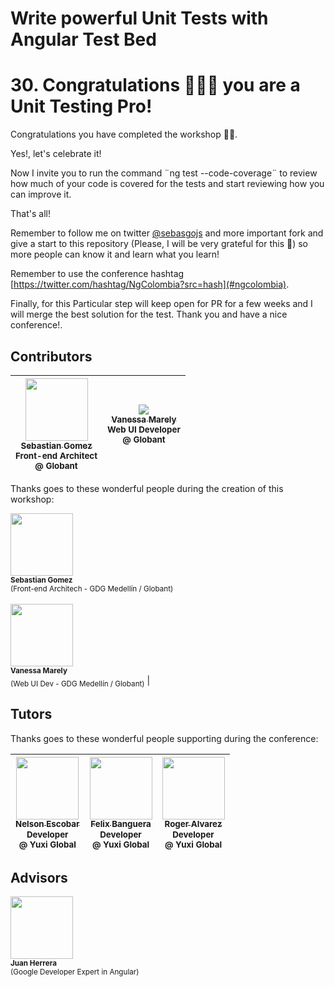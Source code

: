 # Write powerful Unit Tests with Angular Test Bed

# 30. Congratulations 🎉🎉🎉 you are a Unit Testing Pro!

Congratulations you have completed the workshop 👯🏿‍.

Yes!, let's celebrate it!

Now I invite you to run the command ¨ng test --code-coverage¨ to review how much of your code is covered for the tests and start reviewing how you can improve it.

That's all!

Remember to follow me on twitter [@sebasgojs](https://twitter.com/sebasgojs) and more important fork and give a start to this repository (Please, I will be very grateful for this 🙏) so more people can know it and learn what you learn!

Remember to use the conference hashtag [https://twitter.com/hashtag/NgColombia?src=hash](#ngcolombia).

Finally, for this Particular step will keep open for PR for a few weeks and I will merge the best solution for the test. Thank you and have a nice conference!.

## Contributors

<!-- ALL-CONTRIBUTORS-LIST:START - Do not remove or modify this section -->
<!-- prettier-ignore -->
| [<img src="https://avatars2.githubusercontent.com/u/2058936?s=400&u=bea0f4e7c6a1cca4e2cf8b770494149aca4c14c2&v=4" width="100px;"/><br /><sub><b>Sebastian Gomez</b></sub>](https://twitter.com/sebasgojs)<br /><sub>Front-end Architect <br />@ Globant </sub> | [<img src="ttps://avatars1.githubusercontent.com/u/4331491?s=460&v=4"/><br /><sub><b>Vanessa Marely</b></sub>](https://twitter.com/vanessamarely )<br /><sub>Web UI Developer <br />@ Globant</sub> |
| :--------------------------------------------------------------------------------------------------------------------------------------------------------------------------------: | :-------------------------------------------------------------------------------------------------------------------------------------------------------------------------------: |


<!-- ALL-CONTRIBUTORS-LIST:END -->

Thanks goes to these wonderful people during the creation of this workshop:

<!-- ALL-CONTRIBUTORS-LIST:START - Do not remove or modify this section -->
<!-- prettier-ignore -->
<img src="https://avatars2.githubusercontent.com/u/2058936?s=400&u=bea0f4e7c6a1cca4e2cf8b770494149aca4c14c2&v=4" width="100px;"/><br /><sub><b>Sebastian Gomez</b></sub>  <br /> <sub>(Front-end Architech - GDG Medellín / Globant)</sub><br /> <br />
<img src="h" width="100px;"/><br /><sub><b>Vanessa Marely</b></sub><br /><sub>(Web UI Dev - GDG Medellín / Globant)</sub> |


<!-- ALL-CONTRIBUTORS-LIST:END -->

## Tutors

Thanks goes to these wonderful people supporting during the conference:


<!-- ALL-CONTRIBUTORS-LIST:START - Do not remove or modify this section -->
<!-- prettier-ignore -->
| [<img src="https://i.imgur.com/tzrn4sk.png" width="100px;"/><br /><sub><b>Nelson Escobar</b></sub>](https://twitter.com/nelsonholic)<br /><sub>Developer <br />@ Yuxi Global</sub> | [<img src="https://i.imgur.com/6zTPxlH.jpg" width="100px;"/><br /><sub><b>Felix Banguera</b></sub>](https://twitter.com/JFBanguera)<br /><sub>Developer <br />@ Yuxi Global</sub> | [<img src="https://i.imgur.com/J18hfch.png" width="100px;"/><br /><sub><b>Roger Alvarez</b></sub>](https://twitter.com/rroyalcas)<br /><sub>Developer <br />@ Yuxi Global</sub> |
| :--------------------------------------------------------------------------------------------------------------------------------------------------------------------------------: | :-------------------------------------------------------------------------------------------------------------------------------------------------------------------------------: | :-----------------------------------------------------------------------------------------------------------------------------------------------------------------------------: |


<!-- ALL-CONTRIBUTORS-LIST:END -->

## Advisors

<!-- ALL-CONTRIBUTORS-LIST:START - Do not remove or modify this section -->
<!-- prettier-ignore -->
<img src="https://avatars1.githubusercontent.com/u/3171900?s=460&v=4" width="100px;"/><br /><sub><b>Juan Herrera</b></sub>  <br /> <sub>(Google Developer Expert in Angular)</sub><br /> <br />

<!-- ALL-CONTRIBUTORS-LIST:END -->
